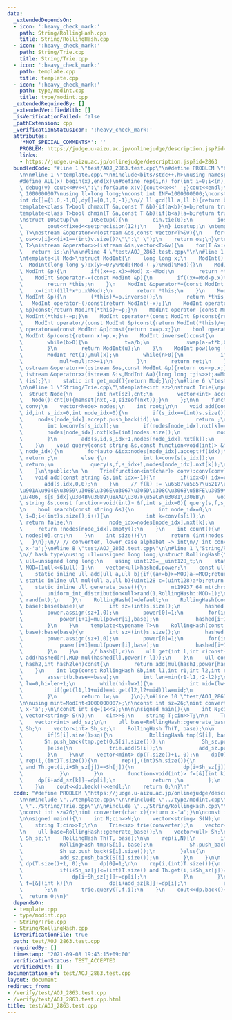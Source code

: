 ```yaml
---
data:
  _extendedDependsOn:
  - icon: ':heavy_check_mark:'
    path: String/RollingHash.cpp
    title: String/RollingHash.cpp
  - icon: ':heavy_check_mark:'
    path: String/Trie.cpp
    title: String/Trie.cpp
  - icon: ':heavy_check_mark:'
    path: template.cpp
    title: template.cpp
  - icon: ':heavy_check_mark:'
    path: type/modint.cpp
    title: type/modint.cpp
  _extendedRequiredBy: []
  _extendedVerifiedWith: []
  _isVerificationFailed: false
  _pathExtension: cpp
  _verificationStatusIcon: ':heavy_check_mark:'
  attributes:
    '*NOT_SPECIAL_COMMENTS*': ''
    PROBLEM: https://judge.u-aizu.ac.jp/onlinejudge/description.jsp?id=2863
    links:
    - https://judge.u-aizu.ac.jp/onlinejudge/description.jsp?id=2863
  bundledCode: "#line 1 \"test/AOJ_2863.test.cpp\"\n#define PROBLEM \"https://judge.u-aizu.ac.jp/onlinejudge/description.jsp?id=2863\"\
    \n\n#line 1 \"template.cpp\"\n#include<bits/stdc++.h>\nusing namespace std;\n\
    #define ALL(x) begin(x),end(x)\n#define rep(i,n) for(int i=0;i<(n);i++)\n#define\
    \ debug(v) cout<<#v<<\":\";for(auto x:v){cout<<x<<' ';}cout<<endl;\n#define mod\
    \ 1000000007\nusing ll=long long;\nconst int INF=1000000000;\nconst ll LINF=1001002003004005006ll;\n\
    int dx[]={1,0,-1,0},dy[]={0,1,0,-1};\n// ll gcd(ll a,ll b){return b?gcd(b,a%b):a;}\n\
    template<class T>bool chmax(T &a,const T &b){if(a<b){a=b;return true;}return false;}\n\
    template<class T>bool chmin(T &a,const T &b){if(b<a){a=b;return true;}return false;}\n\
    \nstruct IOSetup{\n    IOSetup(){\n        cin.tie(0);\n        ios::sync_with_stdio(0);\n\
    \        cout<<fixed<<setprecision(12);\n    }\n} iosetup;\n \ntemplate<typename\
    \ T>\nostream &operator<<(ostream &os,const vector<T>&v){\n    for(int i=0;i<(int)v.size();i++)\
    \ os<<v[i]<<(i+1==(int)v.size()?\"\":\" \");\n    return os;\n}\ntemplate<typename\
    \ T>\nistream &operator>>(istream &is,vector<T>&v){\n    for(T &x:v)is>>x;\n \
    \   return is;\n}\n\n#line 4 \"test/AOJ_2863.test.cpp\"\n\n#line 1 \"type/modint.cpp\"\
    \ntemplate<ll Mod>\nstruct ModInt{\n    long long x;\n    ModInt():x(0){}\n  \
    \  ModInt(long long y):x(y>=0?y%Mod:(Mod-(-y)%Mod)%Mod){}\n    ModInt &operator+=(const\
    \ ModInt &p){\n        if((x+=p.x)>=Mod) x-=Mod;\n        return *this;\n    }\n\
    \    ModInt &operator-=(const ModInt &p){\n        if((x+=Mod-p.x)>=Mod)x-=Mod;\n\
    \        return *this;\n    }\n    ModInt &operator*=(const ModInt &p){\n    \
    \    x=(int)(1ll*x*p.x%Mod);\n        return *this;\n    }\n    ModInt &operator/=(const\
    \ ModInt &p){\n        (*this)*=p.inverse();\n        return *this;\n    }\n \
    \   ModInt operator-()const{return ModInt(-x);}\n    ModInt operator+(const ModInt\
    \ &p)const{return ModInt(*this)+=p;}\n    ModInt operator-(const ModInt &p)const{return\
    \ ModInt(*this)-=p;}\n    ModInt operator*(const ModInt &p)const{return ModInt(*this)*=p;}\n\
    \    ModInt operator/(const ModInt &p)const{return ModInt(*this)/=p;}\n    bool\
    \ operator==(const ModInt &p)const{return x==p.x;}\n    bool operator!=(const\
    \ ModInt &p)const{return x!=p.x;}\n    ModInt inverse()const{\n        int a=x,b=Mod,u=1,v=0,t;\n\
    \        while(b>0){\n            t=a/b;\n            swap(a-=t*b,b);swap(u-=t*v,v);\n\
    \        }\n        return ModInt(u);\n    }\n    ModInt pow(long long n)const{\n\
    \        ModInt ret(1),mul(x);\n        while(n>0){\n            if(n&1) ret*=mul;\n\
    \            mul*=mul;n>>=1;\n        }\n        return ret;\n    }\n    friend\
    \ ostream &operator<<(ostream &os,const ModInt &p){return os<<p.x;}\n    friend\
    \ istream &operator>>(istream &is,ModInt &a){long long t;is>>t;a=ModInt<Mod>(t);return\
    \ (is);}\n    static int get_mod(){return Mod;}\n};\n#line 6 \"test/AOJ_2863.test.cpp\"\
    \n\n#line 1 \"String/Trie.cpp\"\ntemplate<int sz>\nstruct Trie{\nprivate:\n  \
    \  struct Node{\n        int nxt[sz],cnt;\n        vector<int> accept;\n     \
    \   Node():cnt(0){memset(nxt,-1,sizeof(nxt));}\n    };\n\n    function<int(char)>\
    \ conv;\n    vector<Node> nodes;\n    int root;\n\n    void add(const string &s,int\
    \ id,int s_idx=0,int node_idx=0){\n        if(s_idx==(int)s.size()){\n       \
    \     nodes[node_idx].accept.push_back(id);\n            return ;\n        }\n\
    \        int k=conv(s[s_idx]);\n        if(nodes[node_idx].nxt[k]==-1){\n    \
    \        nodes[node_idx].nxt[k]=(int)nodes.size();\n            nodes.push_back(Node());\n\
    \        }\n        add(s,id,s_idx+1,nodes[node_idx].nxt[k]);\n        nodes[node_idx].cnt++;\n\
    \    }\n    void query(const string &s,const function<void(int)> &f,int s_idx,int\
    \ node_idx){\n        for(auto &idx:nodes[node_idx].accept)f(idx);\n        if(s_idx==(int)s.size())\
    \ return ;\n        else {\n            int k=conv(s[s_idx]);\n            if(nodes[node_idx].nxt[k]==-1)\
    \ return;\n            query(s,f,s_idx+1,nodes[node_idx].nxt[k]);\n        }\n\
    \    }\n\npublic:\n \n    Trie(function<int(char)> conv):conv(conv),root(0){nodes.push_back(Node());}\n\
    \    void add(const string &s,int idx=-1){\n        if(idx<0) idx=count();\n \
    \       add(s,idx,0,0);\n    }\n    // f(k) := \u6587\u5B57\u5217\u306Eidx\u3092\
    \u901A\u904E\u3059\u308B\u306E\u3067\u305D\u308C\u306B\u5BFE\u3059\u308B\u51E6\
    \u7406, s[s_idx]\u304B\u3089\u8AAD\u307F\u59CB\u3081\u308B\n    void query(const\
    \ string &s,const function<void(int)> &f,int s_idx=0){ query(s,f,s_idx,0); }\n\
    \n    bool search(const string &s){\n        int node_idx=0;\n        for(int\
    \ i=0;i<(int)s.size();i++){\n            int k=conv(s[i]);\n            if(nodes[node_idx].nxt[k]==-1)\
    \ return false;\n            node_idx=nodes[node_idx].nxt[k];\n        }\n   \
    \     return !nodes[node_idx].empty();\n    }\n    int count(){\n        return\
    \ nodes[0].cnt;\n    }\n    int size(){\n        return (int)nodes.size();\n \
    \   }\n};\n// // converter, lower_case alphabet -> int\n// int conv(char x){return\
    \ x-'a';}\n#line 8 \"test/AOJ_2863.test.cpp\"\n\n#line 1 \"String/RollingHash.cpp\"\
    \n// hash type\nusing ull=unsigned long long;\nstruct RollingHash{\n    using\
    \ ull=unsigned long long;\n    using uint128=__uint128_t;\n    static const ull\
    \ MOD=(1ull<<61ull)-1;\n    vector<ull>hashed,power;\n    const ull base;\n \n\
    \    static inline ull add(ull a,ull b){if((a+=b)>=MOD)a-=MOD;return a;}\n   \
    \ static inline ull mul(ull a,ull b){uint128 c=(uint128)a*b;return add(c>>61,c&MOD);}\n\
    \    static inline ull generate_base(){\n        mt19937_64 mt(chrono::steady_clock::now().time_since_epoch().count());\n\
    \        uniform_int_distribution<ull>rand(1,RollingHash::MOD-1);\n        return\
    \ rand(mt);\n    }\n    RollingHash()=default;\n    RollingHash(const string &s,ull\
    \ base):base(base){\n        int sz=(int)s.size();\n        hashed.assign(sz+1,0);\n\
    \        power.assign(sz+1,0);\n        power[0]=1;\n        for(int i=0;i<sz;i++){\n\
    \            power[i+1]=mul(power[i],base);\n            hashed[i+1]=add(mul(hashed[i],base),s[i]);\n\
    \        }\n    }\n    template<typename T>\n    RollingHash(const vector<T>&s,ull\
    \ base):base(base){\n        int sz=(int)s.size();\n        hashed.assign(sz+1,0);\n\
    \        power.assign(sz+1,0);\n        power[0]=1;\n        for(int i=0;i<sz;i++){\n\
    \            power[i+1]=mul(power[i],base);\n            hashed[i+1]=add(mul(hashed[i],base),s[i]);\n\
    \        }\n    }\n    // hash[l,r)\n    ull get(int l,int r)const{\n        return\
    \ add(hashed[r],MOD-mul(hashed[l],power[r-l]));\n    }\n    ull concat(ull hash1,ull\
    \ hash2,int hash2len)const{\n        return add(mul(hash1,power[hash2len]),hash2);\n\
    \    }\n    int lcp(const RollingHash &b,int l1,int r1,int l2,int r2)const{\n\
    \        assert(b.base==base);\n        int len=min(r1-l1,r2-l2);\n        int\
    \ lw=0,hi=len+1;\n        while(hi-lw>1){\n            int mid=(lw+hi)/2;\n  \
    \          if(get(l1,l1+mid)==b.get(l2,l2+mid))lw=mid;\n            else hi=mid;\n\
    \        }\n        return lw;\n    }\n};\n#line 10 \"test/AOJ_2863.test.cpp\"\
    \n\nusing mint=ModInt<1000000007>;\n\nconst int sz=26;\nint converter(char x){return\
    \ x-'a';}\n\nconst int sq=(1<<9);\n\n\nsigned main(){\n    int N;cin>>N;\n   \
    \ vector<string> S(N);\n    cin>>S;\n    string T;cin>>T;\n\n    Trie<sz> trie(converter);\n\
    \    vector<int> add_sz;\n\n    ull base=RollingHash::generate_base();\n    vector<ull>\
    \ Sh;\n    vector<int> Sh_sz;\n    RollingHash Th(T, base);\n\n    rep(i,N){\n\
    \        if(S[i].size()>sq){\n            RollingHash tmp(S[i], base);\n     \
    \       Sh.push_back(tmp.get(0,S[i].size()));\n            Sh_sz.push_back(S[i].size());\n\
    \        }else{\n            trie.add(S[i]);\n            add_sz.push_back(S[i].size());\n\
    \        }\n    }\n\n    vector<mint> dp(T.size()+1, 0);\n    dp[0]=1;\n\n   \
    \ rep(i,(int)T.size()){\n        rep(j,(int)Sh.size()){\n            if(i+Sh_sz[j]<=(int)T.size()\
    \ and Th.get(i,i+Sh_sz[j])==Sh[j]){\n                dp[i+Sh_sz[j]]+=dp[i];\n\
    \            }\n        }\n        function<void(int)> f=[&](int k){\n       \
    \     dp[i+add_sz[k]]+=dp[i];\n            return ;\n        };\n        trie.query(T,f,i);\n\
    \    }\n    cout<<dp.back()<<endl;\n    return 0;\n}\n"
  code: "#define PROBLEM \"https://judge.u-aizu.ac.jp/onlinejudge/description.jsp?id=2863\"\
    \n\n#include \"../template.cpp\"\n\n#include \"../type/modint.cpp\"\n\n#include\
    \ \"../String/Trie.cpp\"\n\n#include \"../String/RollingHash.cpp\"\n\nusing mint=ModInt<1000000007>;\n\
    \nconst int sz=26;\nint converter(char x){return x-'a';}\n\nconst int sq=(1<<9);\n\
    \n\nsigned main(){\n    int N;cin>>N;\n    vector<string> S(N);\n    cin>>S;\n\
    \    string T;cin>>T;\n\n    Trie<sz> trie(converter);\n    vector<int> add_sz;\n\
    \n    ull base=RollingHash::generate_base();\n    vector<ull> Sh;\n    vector<int>\
    \ Sh_sz;\n    RollingHash Th(T, base);\n\n    rep(i,N){\n        if(S[i].size()>sq){\n\
    \            RollingHash tmp(S[i], base);\n            Sh.push_back(tmp.get(0,S[i].size()));\n\
    \            Sh_sz.push_back(S[i].size());\n        }else{\n            trie.add(S[i]);\n\
    \            add_sz.push_back(S[i].size());\n        }\n    }\n\n    vector<mint>\
    \ dp(T.size()+1, 0);\n    dp[0]=1;\n\n    rep(i,(int)T.size()){\n        rep(j,(int)Sh.size()){\n\
    \            if(i+Sh_sz[j]<=(int)T.size() and Th.get(i,i+Sh_sz[j])==Sh[j]){\n\
    \                dp[i+Sh_sz[j]]+=dp[i];\n            }\n        }\n        function<void(int)>\
    \ f=[&](int k){\n            dp[i+add_sz[k]]+=dp[i];\n            return ;\n \
    \       };\n        trie.query(T,f,i);\n    }\n    cout<<dp.back()<<endl;\n  \
    \  return 0;\n}"
  dependsOn:
  - template.cpp
  - type/modint.cpp
  - String/Trie.cpp
  - String/RollingHash.cpp
  isVerificationFile: true
  path: test/AOJ_2863.test.cpp
  requiredBy: []
  timestamp: '2021-09-08 19:43:15+09:00'
  verificationStatus: TEST_ACCEPTED
  verifiedWith: []
documentation_of: test/AOJ_2863.test.cpp
layout: document
redirect_from:
- /verify/test/AOJ_2863.test.cpp
- /verify/test/AOJ_2863.test.cpp.html
title: test/AOJ_2863.test.cpp
---
```

